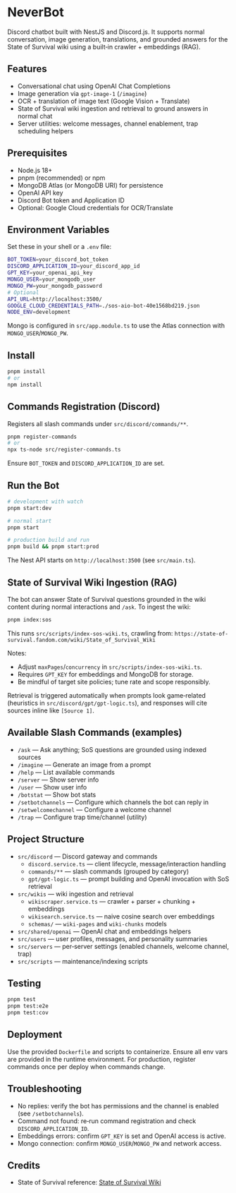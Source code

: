 # NeverBot

Discord chatbot built with NestJS and Discord.js. It supports normal conversation, image generation, translations, and grounded answers for the State of Survival wiki using a built‑in crawler + embeddings (RAG).


## Features
- Conversational chat using OpenAI Chat Completions
- Image generation via `gpt-image-1` (`/imagine`)
- OCR + translation of image text (Google Vision + Translate)
- State of Survival wiki ingestion and retrieval to ground answers in normal chat
- Server utilities: welcome messages, channel enablement, trap scheduling helpers

## Prerequisites
- Node.js 18+
- pnpm (recommended) or npm
- MongoDB Atlas (or MongoDB URI) for persistence
- OpenAI API key
- Discord Bot token and Application ID
- Optional: Google Cloud credentials for OCR/Translate

## Environment Variables
Set these in your shell or a `.env` file:

```bash
BOT_TOKEN=your_discord_bot_token
DISCORD_APPLICATION_ID=your_discord_app_id
GPT_KEY=your_openai_api_key
MONGO_USER=your_mongodb_user
MONGO_PW=your_mongodb_password
# Optional
API_URL=http://localhost:3500/
GOOGLE_CLOUD_CREDENTIALS_PATH=./sos-aio-bot-40e1568bd219.json
NODE_ENV=development
```

Mongo is configured in `src/app.module.ts` to use the Atlas connection with `MONGO_USER`/`MONGO_PW`.

## Install

```bash
pnpm install
# or
npm install
```

## Commands Registration (Discord)
Registers all slash commands under `src/discord/commands/**`.

```bash
pnpm register-commands
# or
npx ts-node src/register-commands.ts
```

Ensure `BOT_TOKEN` and `DISCORD_APPLICATION_ID` are set.

## Run the Bot

```bash
# development with watch
pnpm start:dev

# normal start
pnpm start

# production build and run
pnpm build && pnpm start:prod
```

The Nest API starts on `http://localhost:3500` (see `src/main.ts`).

## State of Survival Wiki Ingestion (RAG)
The bot can answer State of Survival questions grounded in the wiki content during normal interactions and `/ask`. To ingest the wiki:

```bash
pnpm index:sos
```

This runs `src/scripts/index-sos-wiki.ts`, crawling from:
`https://state-of-survival.fandom.com/wiki/State_of_Survival_Wiki`

Notes:
- Adjust `maxPages`/`concurrency` in `src/scripts/index-sos-wiki.ts`.
- Requires `GPT_KEY` for embeddings and MongoDB for storage.
- Be mindful of target site policies; tune rate and scope responsibly.

Retrieval is triggered automatically when prompts look game‑related (heuristics in `src/discord/gpt/gpt-logic.ts`), and responses will cite sources inline like `[Source 1]`.

## Available Slash Commands (examples)
- `/ask` — Ask anything; SoS questions are grounded using indexed sources
- `/imagine` — Generate an image from a prompt
- `/help` — List available commands
- `/server` — Show server info
- `/user` — Show user info
- `/botstat` — Show bot stats
- `/setbotchannels` — Configure which channels the bot can reply in
- `/setwelcomechannel` — Configure a welcome channel
- `/trap` — Configure trap time/channel (utility)

## Project Structure
- `src/discord` — Discord gateway and commands
  - `discord.service.ts` — client lifecycle, message/interaction handling
  - `commands/**` — slash commands (grouped by category)
  - `gpt/gpt-logic.ts` — prompt building and OpenAI invocation with SoS retrieval
- `src/wikis` — wiki ingestion and retrieval
  - `wikiscraper.service.ts` — crawler + parser + chunking + embeddings
  - `wikisearch.service.ts` — naive cosine search over embeddings
  - `schemas/` — `wiki-pages` and `wiki-chunks` models
- `src/shared/openai` — OpenAI chat and embeddings helpers
- `src/users` — user profiles, messages, and personality summaries
- `src/servers` — per‑server settings (enabled channels, welcome channel, trap)
- `src/scripts` — maintenance/indexing scripts

## Testing

```bash
pnpm test
pnpm test:e2e
pnpm test:cov
```

## Deployment
Use the provided `Dockerfile` and scripts to containerize. Ensure all env vars are provided in the runtime environment. For production, register commands once per deploy when commands change.

## Troubleshooting
- No replies: verify the bot has permissions and the channel is enabled (see `/setbotchannels`).
- Command not found: re‑run command registration and check `DISCORD_APPLICATION_ID`.
- Embeddings errors: confirm `GPT_KEY` is set and OpenAI access is active.
- Mongo connection: confirm `MONGO_USER`/`MONGO_PW` and network access.

## Credits
- State of Survival reference: [State of Survival Wiki](https://state-of-survival.fandom.com/wiki/State_of_Survival_Wiki)

